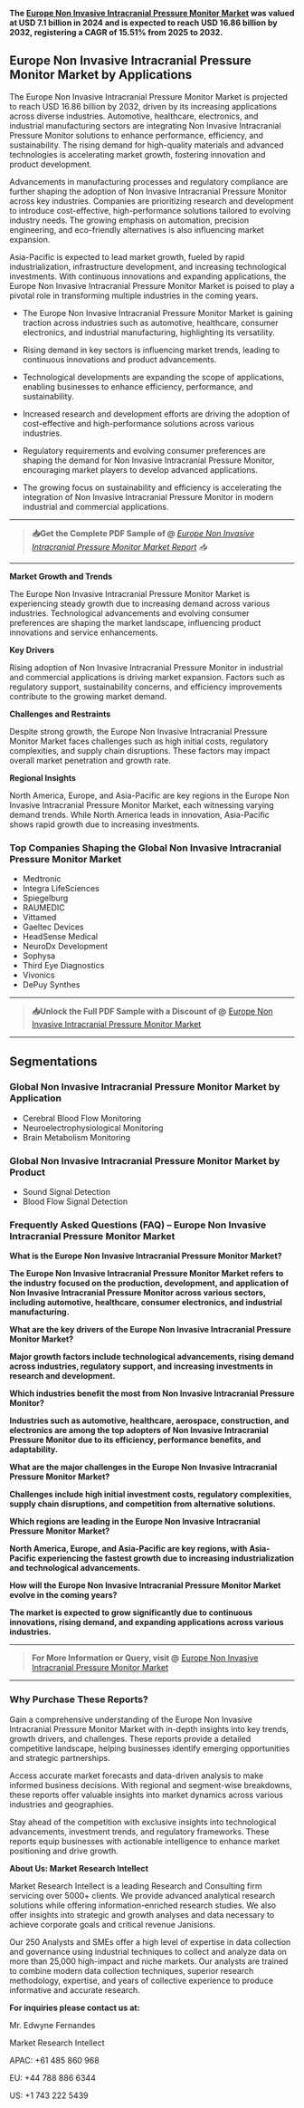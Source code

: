 <p><strong>The <a href="https://www.marketresearchintellect.com/download-sample/?rid=259926&amp;utm_source=Pulse-April-Europe&amp;utm_medium=852">Europe Non Invasive Intracranial Pressure Monitor Market</a> was valued at USD 7.1 billion in 2024 and is expected to reach USD 16.86 billion by 2032, registering a CAGR of 15.51% from 2025 to 2032.</strong></p><h2>Europe Non Invasive Intracranial Pressure Monitor Market by Applications&nbsp;</h2><p><p>The Europe Non Invasive Intracranial Pressure Monitor Market is projected to reach USD 16.86 billion by 2032, driven by its increasing applications across diverse industries. Automotive, healthcare, electronics, and industrial manufacturing sectors are integrating Non Invasive Intracranial Pressure Monitor solutions to enhance performance, efficiency, and sustainability. The rising demand for high-quality materials and advanced technologies is accelerating market growth, fostering innovation and product development.</p><p>Advancements in manufacturing processes and regulatory compliance are further shaping the adoption of Non Invasive Intracranial Pressure Monitor across key industries. Companies are prioritizing research and development to introduce cost-effective, high-performance solutions tailored to evolving industry needs. The growing emphasis on automation, precision engineering, and eco-friendly alternatives is also influencing market expansion.</p><p>Asia-Pacific is expected to lead market growth, fueled by rapid industrialization, infrastructure development, and increasing technological investments. With continuous innovations and expanding applications, the Europe Non Invasive Intracranial Pressure Monitor Market is poised to play a pivotal role in transforming multiple industries in the coming years.</p></p><ul><li><p>The Europe Non Invasive Intracranial Pressure Monitor Market is gaining traction across industries such as automotive, healthcare, consumer electronics, and industrial manufacturing, highlighting its versatility.</p></li><li><p>Rising demand in key sectors is influencing market trends, leading to continuous innovations and product advancements.</p></li><li><p>Technological developments are expanding the scope of applications, enabling businesses to enhance efficiency, performance, and sustainability.</p></li><li><p>Increased research and development efforts are driving the adoption of cost-effective and high-performance solutions across various industries.</p></li><li><p>Regulatory requirements and evolving consumer preferences are shaping the demand for Non Invasive Intracranial Pressure Monitor, encouraging market players to develop advanced applications.</p></li><li><p>The growing focus on sustainability and efficiency is accelerating the integration of Non Invasive Intracranial Pressure Monitor in modern industrial and commercial applications.</p></li></ul><hr /><blockquote><p><strong><span class="font-[700]">📥Get the Complete PDF Sample of @ </span></strong><em><span class="font-[700]"><a href="https://www.marketresearchintellect.com/download-sample/?rid=259926&amp;utm_source=Pulse-April-Europe&amp;utm_medium=852" target="_blank" data-tracking-control-name="article-ssr-frontend-pulse_little-text-block" data-tracking-will-navigate="" data-test-link="">Europe Non Invasive Intracranial Pressure Monitor Market Report</a>&nbsp;📥</span></em></p></blockquote><hr /><p class="" data-start="77" data-end="360"><strong data-start="77" data-end="105">Market Growth and Trends</strong></p><p class="" data-start="77" data-end="360">The Europe Non Invasive Intracranial Pressure Monitor Market is experiencing steady growth due to increasing demand across various industries. Technological advancements and evolving consumer preferences are shaping the market landscape, influencing product innovations and service enhancements.</p><p class="" data-start="362" data-end="606"><strong data-start="362" data-end="377">Key Drivers</strong></p><p class="" data-start="362" data-end="606">Rising adoption of Non Invasive Intracranial Pressure Monitor in industrial and commercial applications is driving market expansion. Factors such as regulatory support, sustainability concerns, and efficiency improvements contribute to the growing market demand.</p><p class="" data-start="608" data-end="849"><strong data-start="608" data-end="637">Challenges and Restraints</strong></p><p class="" data-start="608" data-end="849">Despite strong growth, the Europe Non Invasive Intracranial Pressure Monitor Market faces challenges such as high initial costs, regulatory complexities, and supply chain disruptions. These factors may impact overall market penetration and growth rate.</p><p class="" data-start="851" data-end="1095"><strong data-start="851" data-end="872">Regional Insights</strong></p><p class="" data-start="851" data-end="1095">North America, Europe, and Asia-Pacific are key regions in the Europe Non Invasive Intracranial Pressure Monitor Market, each witnessing varying demand trends. While North America leads in innovation, Asia-Pacific shows rapid growth due to increasing investments.</p><p><h3>Top Companies Shaping the Global Non Invasive Intracranial Pressure Monitor Market </h3><ul><li>Medtronic</li><li>Integra LifeSciences</li><li>Spiegelburg</li><li>RAUMEDIC</li><li>Vittamed</li><li>Gaeltec Devices</li><li>HeadSense Medical</li><li>NeuroDx Development</li><li>Sophysa</li><li>Third Eye Diagnostics</li><li>Vivonics</li><li>DePuy Synthes</li></ul></p><hr /><blockquote><p><strong>📥Unlock the Full PDF Sample with a Discount of @</strong> <a href="https://www.marketresearchintellect.com/ask-for-discount/?rid=259926&amp;utm_source=Pulse-April-Europe&amp;utm_medium=852">Europe Non Invasive Intracranial Pressure Monitor Market</a></p></blockquote><hr /><p><h2>Segmentations</h2><h3>Global Non Invasive Intracranial Pressure Monitor Market by Application</h3><ul><li>Cerebral Blood Flow Monitoring</li><li>Neuroelectrophysiological Monitoring</li><li>Brain Metabolism Monitoring</li></ul><h3>Global Non Invasive Intracranial Pressure Monitor Market by Product</h3><ul><li>Sound Signal Detection</li><li>Blood Flow Signal Detection</li></ul></p><h3><strong>Frequently Asked Questions (FAQ) &ndash; Europe Non Invasive Intracranial Pressure Monitor Market</strong></h3><p><strong>What is the Europe Non Invasive Intracranial Pressure Monitor Market?</strong></p><p><strong>The Europe Non Invasive Intracranial Pressure Monitor Market refers to the industry focused on the production, development, and application of Non Invasive Intracranial Pressure Monitor across various sectors, including automotive, healthcare, consumer electronics, and industrial manufacturing.</strong></p><p><strong>What are the key drivers of the Europe Non Invasive Intracranial Pressure Monitor Market?</strong></p><p><strong>Major growth factors include technological advancements, rising demand across industries, regulatory support, and increasing investments in research and development.</strong></p><p><strong>Which industries benefit the most from Non Invasive Intracranial Pressure Monitor?</strong></p><p><strong>Industries such as automotive, healthcare, aerospace, construction, and electronics are among the top adopters of Non Invasive Intracranial Pressure Monitor due to its efficiency, performance benefits, and adaptability.</strong></p><p><strong>What are the major challenges in the Europe Non Invasive Intracranial Pressure Monitor Market?</strong></p><p><strong>Challenges include high initial investment costs, regulatory complexities, supply chain disruptions, and competition from alternative solutions.</strong></p><p><strong>Which regions are leading in the Europe Non Invasive Intracranial Pressure Monitor Market?</strong></p><p><strong>North America, Europe, and Asia-Pacific are key regions, with Asia-Pacific experiencing the fastest growth due to increasing industrialization and technological advancements.</strong></p><p><strong>How will the Europe Non Invasive Intracranial Pressure Monitor Market evolve in the coming years?</strong></p><p><strong>The market is expected to grow significantly due to continuous innovations, rising demand, and expanding applications across various industries.</strong></p><hr /><blockquote><p><span class="font-[700]"><strong>For More Information or Query, visit&nbsp;@</strong>&nbsp;</span><span class="font-[700]"><a href="https://www.marketresearchintellect.com/product/global-non-invasive-intracranial-pressure-monitor-market-size-and-forecast/?utm_source=Linkedin&utm_medium=852" target="_blank" data-tracking-control-name="article-ssr-frontend-pulse_little-text-block" data-tracking-will-navigate="" data-test-link="">Europe Non Invasive Intracranial Pressure Monitor Market</a></span></p></blockquote><hr /><h3><strong data-start="0" data-end="31">Why Purchase These Reports?</strong></h3><p class="" data-start="35" data-end="297">Gain a comprehensive understanding of the Europe Non Invasive Intracranial Pressure Monitor Market with in-depth insights into key trends, growth drivers, and challenges. These reports provide a detailed competitive landscape, helping businesses identify emerging opportunities and strategic partnerships.</p><p class="" data-start="299" data-end="540">Access accurate market forecasts and data-driven analysis to make informed business decisions. With regional and segment-wise breakdowns, these reports offer valuable insights into market dynamics across various industries and geographies.</p><p class="" data-start="542" data-end="784">Stay ahead of the competition with exclusive insights into technological advancements, investment trends, and regulatory frameworks. These reports equip businesses with actionable intelligence to enhance market positioning and drive growth.</p><p><strong><span class="font-[700]">About Us: Market Research Intellect</span></strong></p><p><span class="">Market Research Intellect is a leading Research and Consulting firm servicing over 5000+ clients. We provide advanced analytical research solutions while offering information-enriched research studies.&nbsp;</span>We also offer insights into strategic and growth analyses and data necessary to achieve corporate goals and critical revenue Janisions.</p><p><span class="">Our 250 Analysts and SMEs offer a high level of expertise in data collection and governance using industrial techniques to collect and analyze data on more than 25,000 high-impact and niche markets. Our analysts are trained to combine modern data collection techniques, superior research methodology, expertise, and years of collective experience to produce informative and accurate research.</span></p><p><strong>For inquiries please contact us at:</strong></p><p>Mr. Edwyne Fernandes</p><p>Market Research Intellect</p><p>APAC: +61 485 860 968</p><p>EU: +44 788 886 6344</p><p>US: +1 743 222 5439</p>